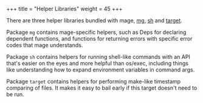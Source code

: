 +++
title = "Helper Libraries"
weight = 45
+++

There are three helper libraries bundled with mage,
[mg](https://pkg.go.dev/github.com/magefile/mage/mg),
[sh](https://pkg.go.dev/github.com/magefile/mage/sh) and 
[target](https://pkg.go.dev/github.com/magefile/mage/target).

Package `mg` contains mage-specific helpers, such as Deps for declaring
dependent functions, and functions for returning errors with specific error
codes that mage understands.

Package `sh` contains helpers for running shell-like commands with an API that's
easier on the eyes and more helpful than os/exec, including things like
understanding how to expand environment variables in command args.

Package `target` contains helpers for performing make-like timestamp comparing
of files.  It makes it easy to bail early if this target doesn't need to be run.
